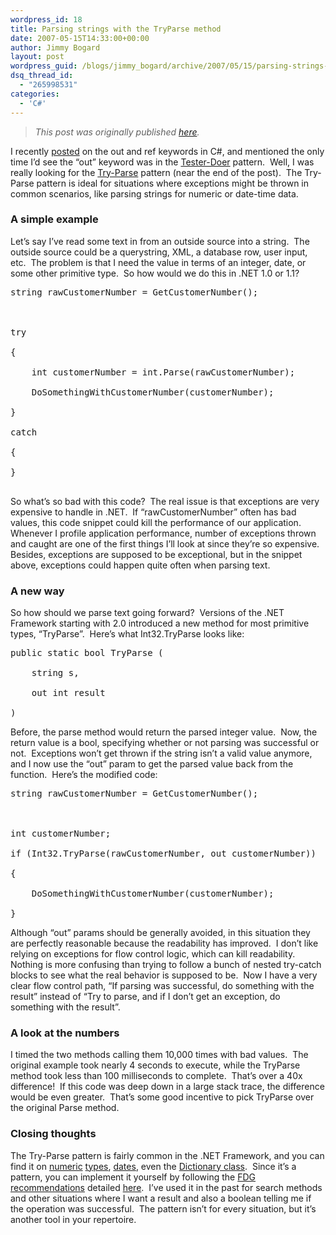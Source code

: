 ```yaml
---
wordpress_id: 18
title: Parsing strings with the TryParse method
date: 2007-05-15T14:33:00+00:00
author: Jimmy Bogard
layout: post
wordpress_guid: /blogs/jimmy_bogard/archive/2007/05/15/parsing-strings-with-the-tryparse-method.aspx
dsq_thread_id:
  - "265998531"
categories:
  - 'C#'
---
```

> _This post was originally published [here](http://grabbagoft.blogspot.com/2007/06/parsing-strings-with-tryparse-method.html)._

I recently [posted](http://www.lostechies.com/blogs/jimmy_bogard/archive/2007/05/11/pop-quiz-on-ref-and-out-parameters-in-c.aspx) on the out and ref keywords in C#, and mentioned the only time I&#8217;d see the &#8220;out&#8221; keyword was in the [Tester-Doer](http://msdn2.microsoft.com/en-us/library/ms229009.aspx)&nbsp;pattern.&nbsp; Well, I was really looking for the [Try-Parse](http://blogs.msdn.com/kcwalina/archive/2005/03/16/396787.aspx) pattern (near the end of the post).&nbsp; The Try-Parse pattern is ideal for situations where exceptions might be thrown in common scenarios, like parsing strings for numeric or date-time data.

### A simple example

Let&#8217;s say I&#8217;ve read some text in from an outside source into a string.&nbsp; The outside source could be a querystring, XML, a database row, user input, etc.&nbsp; The problem is that I need the value in terms of an integer, date, or some other primitive type.&nbsp; So how would we do this&nbsp;in .NET 1.0 or 1.1?

<div class="CodeFormatContainer">
  <pre><span class="kwrd">string</span> rawCustomerNumber = GetCustomerNumber();<br />
<br />
<span class="kwrd">try</span><br />
{<br />
&nbsp;&nbsp;&nbsp;&nbsp;<span class="kwrd">int</span> customerNumber = <span class="kwrd">int</span>.Parse(rawCustomerNumber);<br />
&nbsp;&nbsp;&nbsp;&nbsp;DoSomethingWithCustomerNumber(customerNumber);<br />
}<br />
<span class="kwrd">catch</span><br />
{<br />
}<br />
</pre>
</div>

So what&#8217;s so bad with this code?&nbsp; The real issue is that exceptions are very expensive to handle in .NET.&nbsp; If &#8220;rawCustomerNumber&#8221; often has bad values, this code snippet could kill the performance of our application.&nbsp; Whenever I profile application performance, number of exceptions thrown and caught&nbsp;are one of the first things I&#8217;ll look at since they&#8217;re so expensive.&nbsp; Besides, exceptions are supposed to be exceptional, but in the snippet above, exceptions could happen quite often when parsing text.

### A new way

So how should we parse text going forward?&nbsp; Versions of the .NET Framework starting with 2.0 introduced a new method for most primitive types, &#8220;TryParse&#8221;.&nbsp;&nbsp;Here&#8217;s what&nbsp;Int32.TryParse looks like:&nbsp;

<div class="CodeFormatContainer">
  <pre><span class="kwrd">public</span> <span class="kwrd">static</span> <span class="kwrd">bool</span> TryParse (<br />
&nbsp;&nbsp;&nbsp;&nbsp;<span class="kwrd">string</span> s,<br />
&nbsp;&nbsp;&nbsp;&nbsp;<span class="kwrd">out</span> <span class="kwrd">int</span> result<br />
)</pre>
</div>



Before, the parse method would return the parsed integer value.&nbsp; Now, the return value is a bool, specifying whether or not parsing was successful or not.&nbsp; Exceptions won&#8217;t get thrown if the string isn&#8217;t a valid value anymore, and I now&nbsp;use the &#8220;out&#8221; param to get the parsed value back from the function.&nbsp; Here&#8217;s the modified code:

<div class="CodeFormatContainer">
  <pre><span class="kwrd">string</span> rawCustomerNumber = GetCustomerNumber();<br />
<br />
<span class="kwrd">int</span> customerNumber;<br />
<span class="kwrd">if</span> (Int32.TryParse(rawCustomerNumber, <span class="kwrd">out</span> customerNumber))<br />
{<br />
&nbsp;&nbsp;&nbsp;&nbsp;DoSomethingWithCustomerNumber(customerNumber);<br />
}</pre>
</div>



Although &#8220;out&#8221; params should be generally avoided, in this situation they are perfectly reasonable because the readability has improved.&nbsp; I don&#8217;t like relying on exceptions for flow control logic, which can kill readability.&nbsp; Nothing is more confusing than trying to follow a bunch of nested&nbsp;try-catch blocks to see what the real behavior is supposed to be.&nbsp; Now I have a very clear flow control path, &#8220;If parsing was successful, do something with the result&#8221; instead of &#8220;Try to parse, and if I don&#8217;t get an exception, do something with the result&#8221;.

### A look at the numbers

I timed the two methods calling them 10,000 times with bad values.&nbsp; The original example took nearly 4 seconds to execute, while the TryParse method took less than 100 milliseconds to complete.&nbsp; That&#8217;s over a 40x difference!&nbsp; If this code was deep down in a large stack trace, the difference would be even greater.&nbsp; That&#8217;s some good incentive to pick TryParse over the original Parse method.

### Closing thoughts

The Try-Parse pattern is fairly common in the .NET Framework, and you can find it on [numeric](http://msdn2.microsoft.com/en-us/library/system.int32.tryparse.aspx) [types](http://msdn2.microsoft.com/en-us/library/system.double.tryparse.aspx), [dates](http://msdn2.microsoft.com/en-us/library/system.datetime.tryparse.aspx), even the [Dictionary class](http://msdn2.microsoft.com/en-us/library/zkw5c9ak.aspx).&nbsp; Since it&#8217;s a pattern, you can implement it yourself by following the [FDG recommendations](http://www.amazon.com/Framework-Design-Guidelines-Conventions-Development/dp/0321246756/)&nbsp;detailed [here](http://blogs.msdn.com/kcwalina/archive/2005/03/16/396787.aspx).&nbsp; I&#8217;ve used it in the past for search methods and other situations where I want a result and also a boolean telling me if the operation was successful.&nbsp; The pattern isn&#8217;t for every situation, but it&#8217;s another tool in your repertoire.